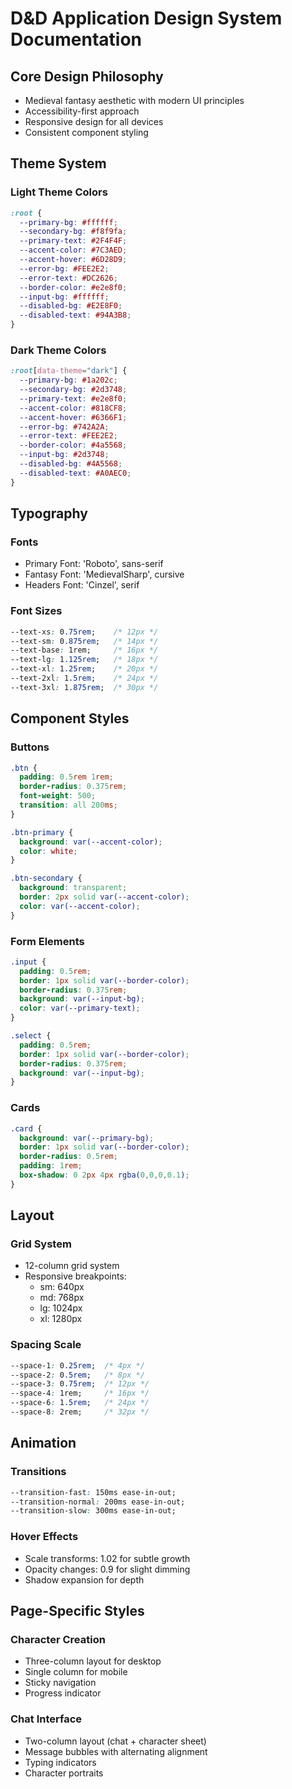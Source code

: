 # D&D Application Design System Documentation

## Core Design Philosophy
- Medieval fantasy aesthetic with modern UI principles
- Accessibility-first approach
- Responsive design for all devices
- Consistent component styling

## Theme System

### Light Theme Colors
```css
:root {
  --primary-bg: #ffffff;
  --secondary-bg: #f8f9fa;
  --primary-text: #2F4F4F;
  --accent-color: #7C3AED;
  --accent-hover: #6D28D9;
  --error-bg: #FEE2E2;
  --error-text: #DC2626;
  --border-color: #e2e8f0;
  --input-bg: #ffffff;
  --disabled-bg: #E2E8F0;
  --disabled-text: #94A3B8;
}
```

### Dark Theme Colors
```css
:root[data-theme="dark"] {
  --primary-bg: #1a202c;
  --secondary-bg: #2d3748;
  --primary-text: #e2e8f0;
  --accent-color: #818CF8;
  --accent-hover: #6366F1;
  --error-bg: #742A2A;
  --error-text: #FEE2E2;
  --border-color: #4a5568;
  --input-bg: #2d3748;
  --disabled-bg: #4A5568;
  --disabled-text: #A0AEC0;
}
```

## Typography

### Fonts
- Primary Font: 'Roboto', sans-serif
- Fantasy Font: 'MedievalSharp', cursive
- Headers Font: 'Cinzel', serif

### Font Sizes
```css
--text-xs: 0.75rem;    /* 12px */
--text-sm: 0.875rem;   /* 14px */
--text-base: 1rem;     /* 16px */
--text-lg: 1.125rem;   /* 18px */
--text-xl: 1.25rem;    /* 20px */
--text-2xl: 1.5rem;    /* 24px */
--text-3xl: 1.875rem;  /* 30px */
```

## Component Styles

### Buttons
```css
.btn {
  padding: 0.5rem 1rem;
  border-radius: 0.375rem;
  font-weight: 500;
  transition: all 200ms;
}

.btn-primary {
  background: var(--accent-color);
  color: white;
}

.btn-secondary {
  background: transparent;
  border: 2px solid var(--accent-color);
  color: var(--accent-color);
}
```

### Form Elements
```css
.input {
  padding: 0.5rem;
  border: 1px solid var(--border-color);
  border-radius: 0.375rem;
  background: var(--input-bg);
  color: var(--primary-text);
}

.select {
  padding: 0.5rem;
  border: 1px solid var(--border-color);
  border-radius: 0.375rem;
  background: var(--input-bg);
}
```

### Cards
```css
.card {
  background: var(--primary-bg);
  border: 1px solid var(--border-color);
  border-radius: 0.5rem;
  padding: 1rem;
  box-shadow: 0 2px 4px rgba(0,0,0,0.1);
}
```

## Layout

### Grid System
- 12-column grid system
- Responsive breakpoints:
  - sm: 640px
  - md: 768px
  - lg: 1024px
  - xl: 1280px

### Spacing Scale
```css
--space-1: 0.25rem;  /* 4px */
--space-2: 0.5rem;   /* 8px */
--space-3: 0.75rem;  /* 12px */
--space-4: 1rem;     /* 16px */
--space-6: 1.5rem;   /* 24px */
--space-8: 2rem;     /* 32px */
```

## Animation

### Transitions
```css
--transition-fast: 150ms ease-in-out;
--transition-normal: 200ms ease-in-out;
--transition-slow: 300ms ease-in-out;
```

### Hover Effects
- Scale transforms: 1.02 for subtle growth
- Opacity changes: 0.9 for slight dimming
- Shadow expansion for depth

## Page-Specific Styles

### Character Creation
- Three-column layout for desktop
- Single column for mobile
- Sticky navigation
- Progress indicator

### Chat Interface
- Two-column layout (chat + character sheet)
- Message bubbles with alternating alignment
- Typing indicators
- Character portraits